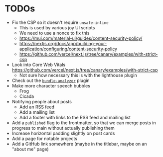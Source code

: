 # TODOs

- Fix the CSP so it doesn't require `unsafe-inline`
	- This is used by various joy UI scripts
	- We need to use a nonce to fix this
	- https://mui.com/material-ui/guides/content-security-policy/
	- https://nextjs.org/docs/app/building-your-application/configuring/content-security-policy
	- https://github.com/vercel/next.js/tree/canary/examples/with-strict-csp
- Look into Core Web Vitals https://github.com/vercel/next.js/tree/canary/examples/with-strict-csp
	- Not sure how necessary this is with the lighthouse plugin
- Check out the [`bundle-analyzer`](https://nextjs.org/docs/app/building-your-application/optimizing/package-bundling) plugin
- Make more character speech bubbles
	- Frog
	- Cicada
- Notifying people about posts
	- Add an RSS feed
	- Add a mailing list
	- Add a footer with links to the RSS feed and mailing list
- Add a `published` flag to the frontmatter, so that we can merge posts in progress to main without actually publishing them
- Increase horizontal padding slightly on post cards
- Add a page for notable projects
- Add a GitHub link somewhere (maybe in the titlebar, maybe on an "about me" page)
